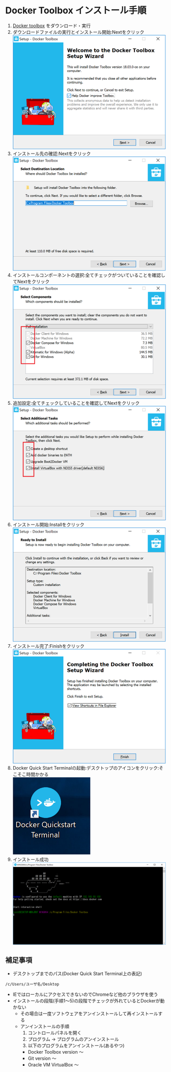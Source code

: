 # Docker Toolbox インストール手順
1. [Docker toolbox](https://docs.docker.com/toolbox/overview/#whats-in-the-box) をダウンロード・実行
2. ダウンロードファイルの実行とインストール開始:Nextをクリック
![](./images/1.png)
3. インストール先の確認:Nextをクリック
![](./images/2.png)
4. インストールコンポーネントの選択:全てチェックがついていることを確認してNextをクリック
![](./images/3.png)
5. 追加設定:全てチェックしていることを確認してNextをクリック
![](./images/4.png)
6. インストール開始:Installをクリック
![](./images/5.png)
7. インストール完了:Finishをクリック
![](./images/6.png)
8. Docker Quick Start Terminalの起動:デスクトップのアイコンをクリック:そこそこ時間かかる  
![](./images/7.png)
9. インストール成功
![](./images/8.png)

## 補足事項
* デスクトップまでのパス(Docker Quick Start Terminal上の表記)
```
/c/Users/ユーザ名/Desktop
```
* IEではローカルにアクセスできないのでChromeなど他のブラウザを使う
* インストールの段階(手順1～5)の段階でチェックが外れているとDockerが動かない
  * その場合は一度ソフトウェアをアンインストールして再インストールする
  * アンインストールの手順
    1. コントロールパネルを開く
    2. プログラム -> プログラムのアンインストール
    3. 以下のプログラムをアンインストール(あるやつ)
      + Docker Toolbox version ～
      + Git version ～
      + Oracle VM VirtualBox ～
